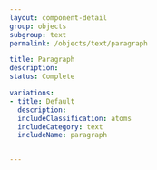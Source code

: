 ```yaml
---
layout: component-detail
group: objects
subgroup: text
permalink: /objects/text/paragraph

title: Paragraph
description:
status: Complete

variations:
- title: Default
  description:
  includeClassification: atoms
  includeCategory: text
  includeName: paragraph


---
```


